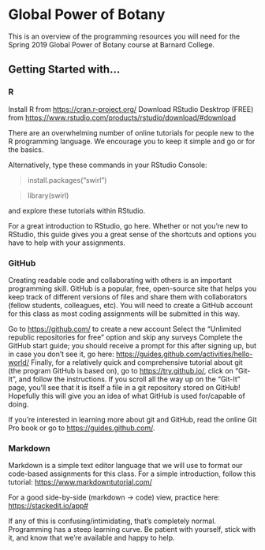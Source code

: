 # Global Power of Botany
This is an overview of the programming resources you will need for the Spring 2019 Global Power of Botany course at Barnard College.

## Getting Started with...

### R
Install R from https://cran.r-project.org/
Download RStudio Desktrop (FREE) from https://www.rstudio.com/products/rstudio/download/#download

There are an overwhelming number of online tutorials for people new to the R programming language. We encourage you to keep it simple and go
<here> or <here> for the basics.

Alternatively, type these commands in your RStudio Console:

> install.packages(“swirl”)

> library(swirl)

and explore these tutorials within RStudio.

For a great introduction to RStudio, go here. Whether or not you’re new to RStudio, this guide gives you a great sense of the shortcuts and options you have to help with your assignments.

### GitHub

Creating readable code and collaborating with others is an important programming skill. GitHub is a popular, free, open-source site that helps you keep track of different versions of files and share them with collaborators (fellow students, colleagues, etc). You will need to create a GitHub account for this class as most coding assignments will be submitted in this way.

Go to https://github.com/ to create a new account
Select the “Unlimited republic repositories for free” option and skip any surveys
Complete the GitHub start guide; you should receive a prompt for this after signing up, but in case you don’t see it, go here: https://guides.github.com/activities/hello-world/
Finally, for a relatively quick and comprehensive tutorial about git (the program GitHub is based on), go to https://try.github.io/, click on “Git-It”, and follow the instructions. If you scroll all the way up on the “Git-It” page, you’ll see that it is itself a file in a git repository stored on GitHub! Hopefully this will give you an idea of what GitHub is used for/capable of doing.

If you’re interested in learning more about git and GitHub, read the online Git Pro book or go to https://guides.github.com/.

### Markdown

Markdown is a simple text editor language that we will use to format our code-based assignments for this class. For a simple introduction, follow this tutorial:
https://www.markdowntutorial.com/

For a good side-by-side (markdown → code) view, practice here: https://stackedit.io/app#

If any of this is confusing/intimidating, that’s completely normal. Programming has a steep learning curve. Be patient with yourself, stick with it, and know that we’re available and happy to help.

